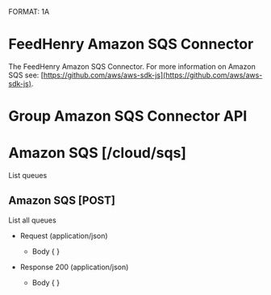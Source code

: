 FORMAT: 1A

# FeedHenry Amazon SQS Connector

The FeedHenry Amazon SQS Connector. For more information on Amazon SQS see: [https://github.com/aws/aws-sdk-js](https://github.com/aws/aws-sdk-js).

# Group Amazon SQS Connector API

# Amazon SQS [/cloud/sqs]

List queues

## Amazon SQS [POST] 

List all queues

+ Request (application/json)
    + Body
            {
            }

+ Response 200 (application/json)
    + Body
            {
            }
